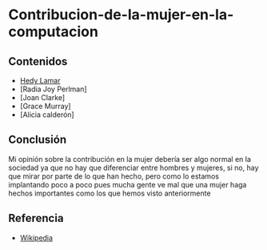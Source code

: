 # Contribucion-de-la-mujer-en-la-computacion
## Contenidos
- [Hedy Lamar](hedylamar.md)
- [Radia Joy Perlman]
- [Joan Clarke]  
- [Grace Murray]
- [Alicia calderón] 
## Conclusión
Mi opinión sobre la contribución en la mujer debería ser algo normal en la sociedad ya que no hay que diferenciar entre hombres y mujeres, si no, hay que mirar por parte de lo que han hecho, pero como lo estamos implantando poco a poco pues mucha gente ve mal que una mujer haga hechos importantes como los que hemos visto anteriormente
## Referencia
- [Wikipedia](https://es.wikipedia.org/wiki/Wiki)
